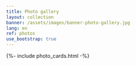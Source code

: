 ```yaml
---
title: Photo gallery
layout: collection
banner: /assets/images/banner-photo-gallery.jpg
lang: en
ref: photos
use_bootstrap: true
---
```


{%- include photo_cards.html -%}
